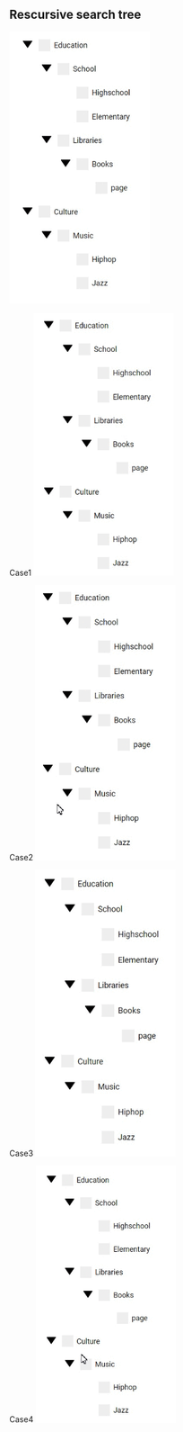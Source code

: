 ## Rescursive search tree


<img src="./assets/treeview.gif" width="250" />

Case1
<img src="./assets/treviewcase1.gif" width="250" />

Case2
<img src="./assets/treewviewcase1b.gif" width="250" />

Case3
<img src="./assets/treeviewcase2.gif" width="250" />

Case4
<img src="./assets/treeviewcase3.gif" width="250" />